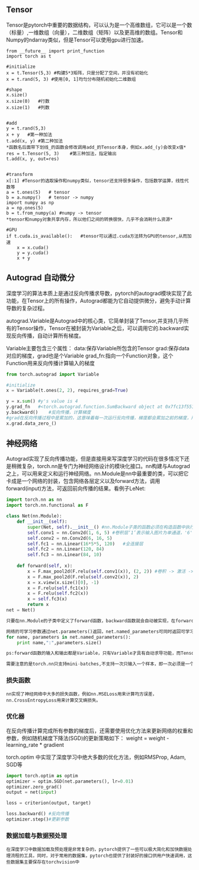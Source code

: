 ## Tensor
Tensor是pytorch中重要的数据结构，可以认为是一个高维数组，它可以是一个数（标量）,一维数组（向量），二维数组（矩阵）以及更高维的数组。Tensor和Numpy的ndarray类似，但是Tensor可以使用gpu进行加速。
```@python
from __future__ import print_function
import torch as t

#initialize
x = t.Tensor(5,3) #构建5*3矩阵，只是分配了空间，并没有初始化
x = t.rand(5, 3) #使用[0, 1]均匀分布随机初始化二维数组

#shape
x.size()	
x.size(0)	#行数
x.size(1)	#列数


#add
y = t.rand(5,3)
x + y	#第一种加法
t.add(x, y)	#第二种加法
*函数名后面带下划线_的函数会修改调用add_的Tensor本身，例如x.add_(y)会改变x值*
res = t.Tensor(5, 3)	#第三种加法，指定输出
t.add(x, y, out=res)


#transform
x[:1] #Tensor的选取操作和numpy类似，tensor还支持很多操作，包括数学运算，线性代数等
a = t.ones(5)	# tensor
b = a.numpy()	# tensor -> numpy
import numpy as np
a = np.ones(5)
b = t.from_numpy(a)	#numpy -> tensor
*tensor和numpy对象共享内存，所以他们之间的转换很快，几乎不会消耗什么资源*

#GPU
if t.cuda.is_available():	#tensor可以通过.cuda方法转为GPU的tensor,从而加速
	x = x.cuda()
	y = y.cuda()
	x + y
```


## Autograd 自动微分
深度学习的算法本质上是通过反向传播求导数，pytorch的autograd模块实现了此功能，在Tensor上的所有操作，Autograd都能为它自动提供微分，避免手动计算导数的复杂过程。

autograd.Variable是Autograd中的核心类，它简单封装了Tensor,并支持几乎所有的Tensor操作，Tensor在被封装为Variable之后，可以调用它的.backward实现反向传播，自动计算所有梯度。

Variable主要包含三个属性：
	data:保存Variable所包含的Tensor
	grad:保存data对应的梯度，grad也是个Variable
	grad_fn:指向一个Function对象，这个Function用来反向传播计算输入的梯度
```python
from torch.autograd import Variable

#initialize
x = Variable(t.ones(2, 2), requires_grad=True)

y = x.sum()	#y's value is 4
y.grad_fn	#<torch.autograd.function.SumBackward object at 0x7fc13f551af8>
y.backward()	#反向传播，计算梯度
#grad在反向传播过程中是累加的，这意味着每一次运行反向传播，梯度都会累加之前的梯度，所以反向传播之前需要把梯度清零
x.grad.data_zero_()
```


## 神经网络
Autograd实现了反向传播功能，但是直接用来写深度学习的代码在很多情况下还是稍微复杂，torch.nn是专门为神经网络设计的模块化接口。nn构建与Autograd之上，可以用来定义和运行神经网络。nn.Module是nn中最重要的类，可以把它卡成是一个网络的封装，包含网络各层定义以及forward方法，调用forward(input)方法，可返回前向传播的结果。看例子LeNet:
```python
import torch.nn as nn
import torch.nn.functional as F

class Net(nn.Module):
	def __init__(self):
		super(Net, self).__init__()	#nn.Module子类的函数必须在构造函数中执行父类的构造函数
		self.conv1 = nn.Conv2d(1, 6, 5)	#卷积层‘1’表示输入图片为单通道，'6'表示输出通道数，'5'表示卷积核为5*5
		self.conv2 = nn.Conv2d(6, 16, 5)
		self.fc1 = nn.Linear(16*5*5, 120)	#全连接层
		self.fc2 = nn.Linear(120, 84)
		self.fc3 = nn.Linear(84, 10)
	
	def forward(self, x):
		x = F.max_pool2d(F.relu(self.conv1(x)), (2, 2))	#卷积 -> 激活 -> 池化
		x = F.max_pool2d(F.relu(self.conv2(x)), 2)
		x = x.view(x.size()[0], -1)
		x = F.relu(self.fc1(x))
		x = F.relu(self.fc2(x))
		x = self.fc3(x)
		return x
net = Net()

只要在nn.Module的子类中定义了forward函数，backward函数就会自动被实现，在forward函数中可使用任何Variable支持的函数

网络的可学习参数通过net.parameters()返回，net.named_parameters可同时返回可学习的参数及名称
for name, parameters in net.named_parameters():
	print name,":",parameters.size()

ps:forward函数的输入和输出都是Variable，只有Variable才具有自动求导功能，而Tensor是没有的，所以在输入时，需要把Tensor封装成Variable.

需要注意的是torch.nn只支持mini-batches,不支持一次只输入一个样本，即一次必须是一个batch.
```
### 损失函数
	nn实现了神经网络中大多的损失函数，例如nn.MSELoss用来计算均方误差，nn.CrossEntropyLoss用来计算交叉熵损失。
	
### 优化器
在反向传播计算完成所有参数的梯度后，还需要使用优化方法来更新网络的权重和参数，例如随机梯度下降法(SGD)的更新策略如下：
	weight = weight - learning_rate * gradient

torch.optim 中实现了深度学习中绝大多数的优化方法，例如RMSProp, Adam, SGD等
```python
import torch.optim as optim
optimizer = optim.SGD(net.parameters(), lr=0.01)
optimizer.zero_grad()
output = net(input)

loss = criterion(output, target)

loss.backward()	#反向传播
optimizer.step()#更新参数
```

### 数据加载与数据预处理
	在深度学习中数据加载及预处理是非常复杂的，pytorch提供了一些可以极大简化和加快数据处理流程的工具，同时，对于常用的数据集，pytorch也提供了封装好的接口供用户快速调用，这些数据集主要保存在torchvision中

